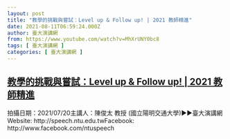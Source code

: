 ```yaml
---
layout: post
title: "教學的挑戰與嘗試：Level up & Follow up! | 2021 教師精進"
date: 2021-08-11T06:59:24.000Z
author: 臺大演講網
from: https://www.youtube.com/watch?v=MhXrUNY0bc8
tags: [ 臺大演講網 ]
categories: [ 臺大演講網 ]
---
```

<!--1628665164000-->
[教學的挑戰與嘗試：Level up & Follow up! | 2021 教師精進](https://www.youtube.com/watch?v=MhXrUNY0bc8)
------

<div>
拍攝日期：2021/07/20主講人：陳俊太 教授 (國立陽明交通大學)►►臺大演講網Website: http://speech.ntu.edu.twFacebook: http://www.facebook.com/ntuspeech
</div>
